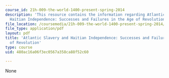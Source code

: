 ```yaml
---
course_id: 21h-009-the-world-1400-present-spring-2014
description: 'This resource contains the information regarding Atlantic Slavery and
  Haitian Independence: Successes and Failures in the Age of Revolution.'
file_location: /coursemedia/21h-009-the-world-1400-present-spring-2014/480ac16a06f3ec0567a358ca88f52c60_MIT21H_009S14_Lec_12.pdf
file_type: application/pdf
layout: pdf
title: 'Atlantic Slavery and Haitian Independence: Successes and Failures in the Age
  of Revolution'
type: course
uid: 480ac16a06f3ec0567a358ca88f52c60

---
```

None